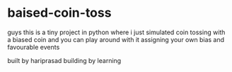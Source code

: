 # baised-coin-toss

guys this is a tiny project in python where i just simulated coin tossing with a biased coin and you can play around with it assigning your own bias and favourable events

built by hariprasad
building by learning
